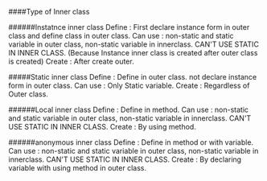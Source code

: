 ####Type of Inner class

######Instatnce inner class
    Define : First declare instance form in outer class and define class in outer class.
    Can use : non-static and static variable in outer class, non-static variable in innerclass. CAN'T USE STATIC IN INNER CLASS. (Because Instance inner class is created after outer class is created)
    Create : After create outer.

#####Static inner class
    Define : Define in outer class. not declare instance form in outer class.
    Can use : Only Static variable.
    Create : Regardless of Outer class.

######Local inner class
    Define : Define in method.
    Can use : non-static and static variable in outer class, non-static variable in innerclass. CAN'T USE STATIC IN INNER CLASS.
    Create : By using method.

######anonymous inner class
    Define : Define in method or with variable.
    Can use : non-static and static variable in outer class, non-static variable in innerclass. CAN'T USE STATIC IN INNER CLASS.
    Create : By declaring variable with using method in outer class.